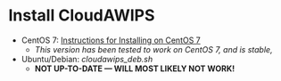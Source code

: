 # Install CloudAWIPS
- CentOS 7: [Instructions for Installing on CentOS 7](https://github.com/Severe-Weather-Information-Center/cloudawips-scripts/blob/main/centos-install.md)
  - *This version has been tested to work on CentOS 7, and is stable,*
- Ubuntu/Debian: *cloudawips_deb.sh*
  - **NOT UP-TO-DATE — WILL MOST LIKELY NOT WORK!**
